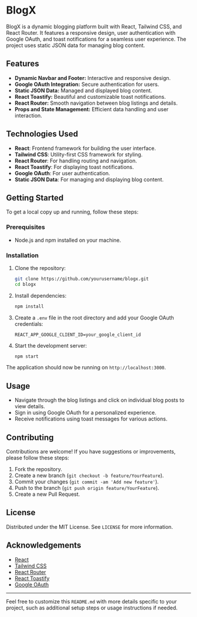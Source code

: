 # BlogX

BlogX is a dynamic blogging platform built with React, Tailwind CSS, and React Router. It features a responsive design, user authentication with Google OAuth, and toast notifications for a seamless user experience. The project uses static JSON data for managing blog content.

## Features

- **Dynamic Navbar and Footer:** Interactive and responsive design.
- **Google OAuth Integration:** Secure authentication for users.
- **Static JSON Data:** Managed and displayed blog content.
- **React Toastify:** Beautiful and customizable toast notifications.
- **React Router:** Smooth navigation between blog listings and details.
- **Props and State Management:** Efficient data handling and user interaction.

## Technologies Used

- **React**: Frontend framework for building the user interface.
- **Tailwind CSS**: Utility-first CSS framework for styling.
- **React Router**: For handling routing and navigation.
- **React Toastify**: For displaying toast notifications.
- **Google OAuth**: For user authentication.
- **Static JSON Data**: For managing and displaying blog content.

## Getting Started

To get a local copy up and running, follow these steps:

### Prerequisites

- Node.js and npm installed on your machine.

### Installation

1. Clone the repository:
    ```bash
    git clone https://github.com/yourusername/blogx.git
    cd blogx
    ```

2. Install dependencies:
    ```bash
    npm install
    ```

3. Create a `.env` file in the root directory and add your Google OAuth credentials:
    ```
    REACT_APP_GOOGLE_CLIENT_ID=your_google_client_id
    ```

4. Start the development server:
    ```bash
    npm start
    ```

The application should now be running on `http://localhost:3000`.

## Usage

- Navigate through the blog listings and click on individual blog posts to view details.
- Sign in using Google OAuth for a personalized experience.
- Receive notifications using toast messages for various actions.

## Contributing

Contributions are welcome! If you have suggestions or improvements, please follow these steps:

1. Fork the repository.
2. Create a new branch (`git checkout -b feature/YourFeature`).
3. Commit your changes (`git commit -am 'Add new feature'`).
4. Push to the branch (`git push origin feature/YourFeature`).
5. Create a new Pull Request.

## License

Distributed under the MIT License. See `LICENSE` for more information.

## Acknowledgements

- [React](https://reactjs.org/)
- [Tailwind CSS](https://tailwindcss.com/)
- [React Router](https://reactrouter.com/)
- [React Toastify](https://fkhadra.github.io/react-toastify/)
- [Google OAuth](https://developers.google.com/identity/protocols/oauth2)

---

Feel free to customize this `README.md` with more details specific to your project, such as additional setup steps or usage instructions if needed.
